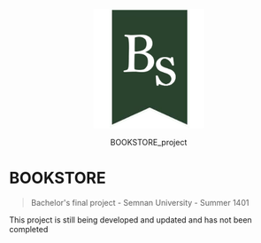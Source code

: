 <p align="center">
  <a href="">
    <img src="https://github.com/fatemehSharafat/BOOKSTORE_project/blob/main/Public/assets/logo/logo-green.png" alt="bookstore" width="200" />
  </a>
</p>

<p align="center"> BOOKSTORE_project</p>


# BOOKSTORE

> Bachelor's final project - Semnan University - Summer 1401

This project is still being developed and updated and has not been completed

